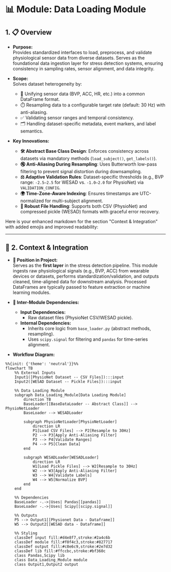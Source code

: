 # 📊 Module: Data Loading Module

## 1. 📋 Overview

- **Purpose:**  
  Provides standardized interfaces to load, preprocess, and validate physiological sensor data from diverse datasets. Serves as the foundational data ingestion layer for stress detection systems, ensuring consistency in sampling rates, sensor alignment, and data integrity.

- **Scope:**  
  Solves dataset heterogeneity by:
  - 🔄 Unifying sensor data (BVP, ACC, HR, etc.) into a common DataFrame format.
  - ⏱️ Resampling data to a configurable target rate (default: 30 Hz) with anti-aliasing.
  - ✅ Validating sensor ranges and temporal consistency.
  - 🗂️ Handling dataset-specific metadata, event markers, and label semantics.

- **Key Innovations:**  
  - **🛠️ Abstract Base Class Design**: Enforces consistency across datasets via mandatory methods (`load_subject()`, `get_labels()`).
  - **🔇 Anti-Aliasing During Resampling**: Uses Butterworth low-pass filtering to prevent signal distortion during downsampling.
  - **⚖️ Adaptive Validation Rules**: Dataset-specific thresholds (e.g., BVP range: `-2.5–2.5` for WESAD vs. `-1.0–2.0` for PhysioNet) via `VALIDATION_CONFIG`.
  - **🌍 Time-Zone-Aware Indexing**: Ensures timestamps are UTC-normalized for multi-subject alignment.
  - **📂 Robust File Handling**: Supports both CSV (PhysioNet) and compressed pickle (WESAD) formats with graceful error recovery.


Here is your enhanced markdown for the section "Context & Integration" with added emojis and improved readability:

---

## 🧩 **2. Context & Integration**

- **📍 Position in Project:**  
  Serves as the **first layer** in the stress detection pipeline. This module ingests raw physiological signals (e.g., BVP, ACC) from wearable devices or datasets, performs standardization/validation, and outputs cleaned, time-aligned data for downstream analysis. Processed DataFrames are typically passed to feature extraction or machine learning modules.

- **🔗 Inter-Module Dependencies:**  
  - **Input Dependencies:**  
    - Raw dataset files (PhysioNet CSV/WESAD pickle).  
  - **Internal Dependencies:**  
    - Inherits core logic from `base_loader.py` (abstract methods, resampling).  
    - Uses `scipy.signal` for filtering and `pandas` for time-series alignment.  

- **Workflow Diagram:**  
```mermaid
%%{init: {'theme': 'neutral'}}%%
flowchart TB
    %% External Inputs
    Input1([PhysioNet Dataset -- CSV Files]):::input
    Input2([WESAD Dataset -- Pickle Files]):::input

    %% Data Loading Module
    subgraph Data_Loading_Module[Data Loading Module]
        direction TB
        BaseLoader[[BaseDataLoader -- Abstract Class]] --> PhysioNetLoader
        BaseLoader --> WESADLoader
        
        subgraph PhysioNetLoader[PhysioNetLoader]
            direction LR
            P1[Load CSV Files] --> P2[Resample to 30Hz]
            P2 --> P3[Apply Anti-Aliasing Filter]
            P3 --> P4[Validate Ranges]
            P4 --> P5[Clean Data]
        end

        subgraph WESADLoader[WESADLoader]
            direction LR
            W1[Load Pickle Files] --> W2[Resample to 30Hz]
            W2 --> W3[Apply Anti-Aliasing Filter]
            W3 --> W4[Validate Labels]
            W4 --> W5[Normalize BVP]
        end
    end

    %% Dependencies
    BaseLoader -.->|Uses| Pandas[[pandas]]
    BaseLoader -.->|Uses| Scipy[[scipy.signal]]

    %% Outputs
    P5 --> Output1[[Physionet Data - Dataframe]]  
    W5 --> Output2[[WESAD data - Dataframe]]  

    %% Styling
    classDef input fill:#d4e8f7,stroke:#2a4c6b
    classDef module fill:#f0f4c3,stroke:#827717
    classDef output fill:#c8e6c9,stroke:#2e7d32
    classDef lib fill:#ffccbc,stroke:#bf360c
    class Pandas,Scipy lib
    class Data_Loading_Module module
    class Output1,Output2 output
```